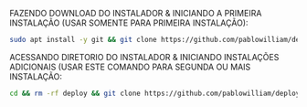 FAZENDO DOWNLOAD DO INSTALADOR & INICIANDO A PRIMEIRA INSTALAÇÃO (USAR SOMENTE PARA PRIMEIRA INSTALAÇÃO):

```bash
sudo apt install -y git && git clone https://github.com/pablowilliam/deploy.git && sudo chmod -R 777 deploy && cd deploy&& sudo ./install_primaria
```

ACESSANDO DIRETORIO DO INSTALADOR & INICIANDO INSTALAÇÕES ADICIONAIS (USAR ESTE COMANDO PARA SEGUNDA OU MAIS INSTALAÇÃO:
```bash
cd && rm -rf deploy && git clone https://github.com/pablowilliam/deploy.git && sudo chmod -R 777 deploy && cd deploy && sudo ./install_instancia
```

